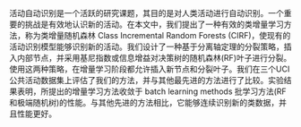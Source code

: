活动自动识别是一个活跃的研究课题，其目的是对人类活动进行自动识别。一个重要的挑战是有效地认识新的活动。在本文中，我们提出了一种有效的类增量学习方法，称为类增量随机森林 Class Incremental Random Forests (CIRF)，使现有的活动识别模型能够识别新的活动。我们设计了一种基于分离轴定理的分裂策略，插入内部节点，并采用基尼指数或信息增益对决策树的随机森林(RF)叶子进行分裂。使用这两种策略，在增量学习阶段都允许插入新节点和分裂叶子。我们在三个UCI公共活动数据集上评估了我们的方法，并与其他最先进的方法进行了比较。实验结果表明，所提出的增量学习方法收敛于 batch learning methods 批学习方法(RF和极端随机树)的性能。与其他先进的方法相比，它能够连续识别新的类数据，并且性能更好。

